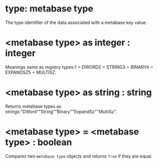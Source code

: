 # type: metabase type

The type identifier of the data associated with a metabase key value.

# &lt;metabase type&gt; as integer : integer

Meanings same as registry types:1 = DWORD2 = STRING3 = BINARY4 = EXPANDSZ5 = MULTISZ.

# &lt;metabase type&gt; as string : string

Returns metabase types as strings:"DWord""String""Binary""ExpandSz""MultiSz".

# &lt;metabase type&gt; = &lt;metabase type&gt; : boolean

Compares two `metabase type` objects and returns `True` if they are equal.
